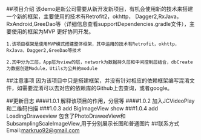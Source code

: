 
##项目介绍
    该demo是新公司需要从新开发新项目，有机会使用新的技术来搭建一个新的框架，主要使用的技术有Retrofit2，okhttp，
    Dagger2,RxJava，RxAndroid,GreeDao等（详细信息查看supportDependencies.gradle文件），主要使用的框架为MVP
    更好协同开发。

    1.该项目框架是使用MVP模式搭建整体框架，其中运用的技术有Retrofit，okhttp，RxJava，Dagger2,GreeDao等技术

    2.其中分为三层，App层为view的层，network为数据持久层和中间控制层结合，dbCreate为数据创建Module，Utils为公共的module

##注意事项
    因为该项目中只是搭建框架，并没有针对相应的依赖框架编写混淆文件，如需要混淆可以去对应的依赖库的Github上去查询，或者google。

##更新日志
####1.0.1
        解释该项目的作用，分层等
####1.0.2
        加入JCVideoPlay和二维码扫描
###1.0.3
        add  BigImageView show
###1.0.4
        add  LoadingDraweeview
         包含了PhotoDraweeView和SubsamplingScaleImageView,用于分别展示长图和普通图片
##联系方式
    Email:markruo92@gmail.com  



